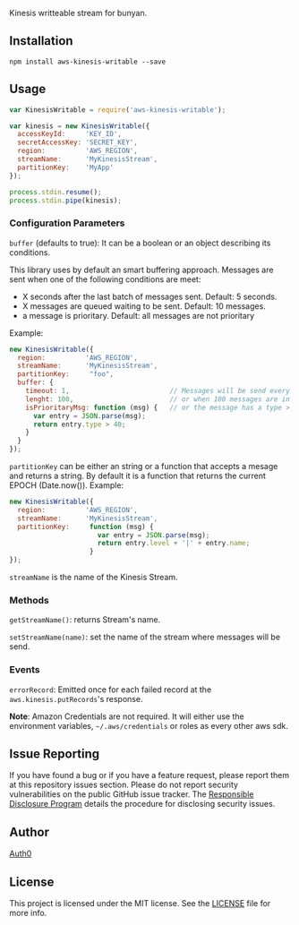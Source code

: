 Kinesis writteable stream for bunyan.

## Installation

```
npm install aws-kinesis-writable --save
```

## Usage

```javascript
var KinesisWritable = require('aws-kinesis-writable');

var kinesis = new KinesisWritable({
  accessKeyId:     'KEY_ID',
  secretAccessKey: 'SECRET_KEY',
  region:          'AWS_REGION',
  streamName:      'MyKinesisStream',
  partitionKey:    'MyApp'
});

process.stdin.resume();
process.stdin.pipe(kinesis);
```

### Configuration Parameters

`buffer` (defaults to true): It can be a boolean or an object describing its conditions.

This library uses by default an smart buffering approach. Messages are sent when one of the following conditions are meet:

-  X seconds after the last batch of messages sent. Default: 5 seconds.
-  X messages are queued waiting to be sent. Default: 10 messages.
-  a message is prioritary. Default: all messages are not prioritary

Example:
```javascript
new KinesisWritable({
  region:          'AWS_REGION',
  streamName:      'MyKinesisStream',
  partitionKey:     "foo",
  buffer: {
    timeout: 1,                         // Messages will be send every second
    lenght: 100,                        // or when 100 messages are in the queue
    isPrioritaryMsg: function (msg) {   // or the message has a type > 40
      var entry = JSON.parse(msg);
      return entry.type > 40;
    }
  }
});
```


`partitionKey` can be either an string or a function that accepts a mesage and returns a string. By default it is a function that returns the current EPOCH (Date.now()). Example:

```javascript
new KinesisWritable({
  region:          'AWS_REGION',
  streamName:      'MyKinesisStream',
  partitionKey:     function (msg) {
                      var entry = JSON.parse(msg);
                      return entry.level + '|' + entry.name;
                    }
});
```

`streamName` is the name of the Kinesis Stream.

### Methods
`getStreamName()`: returns Stream's name.

`setStreamName(name)`: set the name of the stream where messages will be send.

### Events
`errorRecord`: Emitted once for each failed record at the `aws.kinesis.putRecords`'s response.

**Note**: Amazon Credentials are not required. It will either use the environment variables, `~/.aws/credentials` or roles as every other aws sdk.

## Issue Reporting

If you have found a bug or if you have a feature request, please report them at this repository issues section. Please do not report security vulnerabilities on the public GitHub issue tracker. The [Responsible Disclosure Program](https://auth0.com/whitehat) details the procedure for disclosing security issues.

## Author

[Auth0](auth0.com)

## License

This project is licensed under the MIT license. See the [LICENSE](LICENSE) file for more info.
